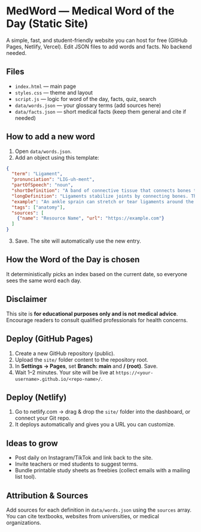 
# MedWord — Medical Word of the Day (Static Site)

A simple, fast, and student-friendly website you can host for free (GitHub Pages, Netlify, Vercel). Edit JSON files to add words and facts. No backend needed.

## Files
- `index.html` — main page
- `styles.css` — theme and layout
- `script.js` — logic for word of the day, facts, quiz, search
- `data/words.json` — your glossary terms (add sources here)
- `data/facts.json` — short medical facts (keep them general and cite if needed)

## How to add a new word
1. Open `data/words.json`.
2. Add an object using this template:
```json
{
  "term": "Ligament",
  "pronunciation": "LIG-uh-ment",
  "partOfSpeech": "noun",
  "shortDefinition": "A band of connective tissue that connects bones to bones.",
  "longDefinition": "Ligaments stabilize joints by connecting bones. They are made of tough, elastic connective tissue.",
  "example": "An ankle sprain can stretch or tear ligaments around the joint.",
  "tags": ["anatomy"],
  "sources": [
    {"name": "Resource Name", "url": "https://example.com"}
  ]
}
```
3. Save. The site will automatically use the new entry.

## How the Word of the Day is chosen
It deterministically picks an index based on the current date, so everyone sees the same word each day.

## Disclaimer
This site is **for educational purposes only and is not medical advice**. Encourage readers to consult qualified professionals for health concerns.

## Deploy (GitHub Pages)
1. Create a new GitHub repository (public).
2. Upload the `site/` folder content to the repository root.
3. In **Settings → Pages**, set **Branch: main** and **/ (root)**. Save.
4. Wait 1–2 minutes. Your site will be live at `https://<your-username>.github.io/<repo-name>/`.

## Deploy (Netlify)
1. Go to netlify.com → drag & drop the `site/` folder into the dashboard, or connect your Git repo.
2. It deploys automatically and gives you a URL you can customize.

## Ideas to grow
- Post daily on Instagram/TikTok and link back to the site.
- Invite teachers or med students to suggest terms.
- Bundle printable study sheets as freebies (collect emails with a mailing list tool).

## Attribution & Sources
Add sources for each definition in `data/words.json` using the `sources` array. You can cite textbooks, websites from universities, or medical organizations.
